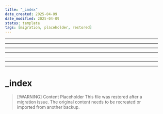 ```yaml
---
title: "_index"
date_created: 2025-04-09
date_modified: 2025-04-09
status: template
tags: [migration, placeholder, restored]
---
```


---

---

---

---

---

---

---

# _index

> [\!WARNING] Content Placeholder
> This file was restored after a migration issue. The original content needs to be recreated or imported from another backup.

